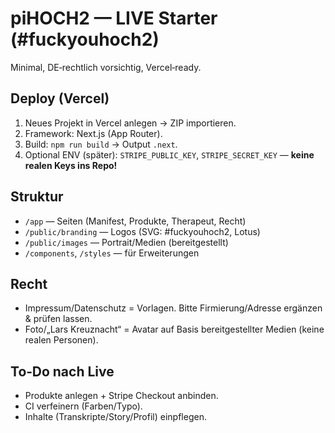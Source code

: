 # piHOCH2 — LIVE Starter (#fuckyouhoch2)

Minimal, DE‑rechtlich vorsichtig, Vercel‑ready.

## Deploy (Vercel)
1) Neues Projekt in Vercel anlegen → ZIP importieren.
2) Framework: Next.js (App Router).
3) Build: `npm run build` → Output `.next`.
4) Optional ENV (später): `STRIPE_PUBLIC_KEY`, `STRIPE_SECRET_KEY` — **keine realen Keys ins Repo!**

## Struktur
- `/app` — Seiten (Manifest, Produkte, Therapeut, Recht)
- `/public/branding` — Logos (SVG: #fuckyouhoch2, Lotus)
- `/public/images` — Portrait/Medien (bereitgestellt)
- `/components`, `/styles` — für Erweiterungen

## Recht
- Impressum/Datenschutz = Vorlagen. Bitte Firmierung/Adresse ergänzen & prüfen lassen.
- Foto/„Lars Kreuznacht“ = Avatar auf Basis bereitgestellter Medien (keine realen Personen).

## To‑Do nach Live
- Produkte anlegen + Stripe Checkout anbinden.
- CI verfeinern (Farben/Typo).
- Inhalte (Transkripte/Story/Profil) einpflegen.
